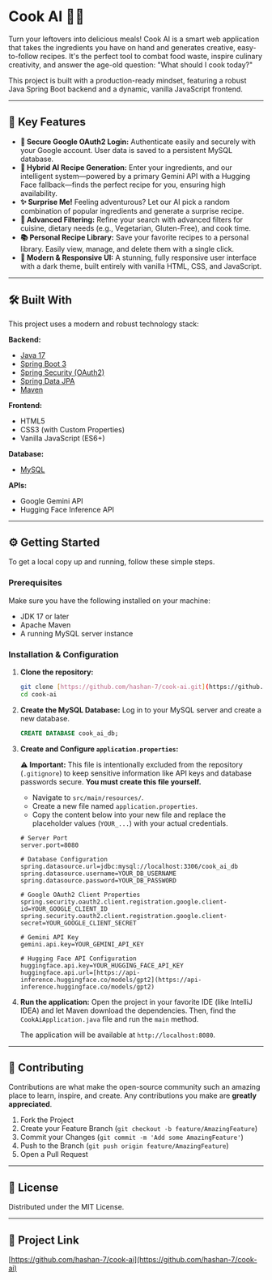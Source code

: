 # Cook AI 🍳✨

Turn your leftovers into delicious meals! Cook AI is a smart web application that takes the ingredients you have on hand and generates creative, easy-to-follow recipes. It's the perfect tool to combat food waste, inspire culinary creativity, and answer the age-old question: "What should I cook today?"

This project is built with a production-ready mindset, featuring a robust Java Spring Boot backend and a dynamic, vanilla JavaScript frontend.

---

## 🚀 Key Features

* **🔐 Secure Google OAuth2 Login:** Authenticate easily and securely with your Google account. User data is saved to a persistent MySQL database.
* **🧠 Hybrid AI Recipe Generation:** Enter your ingredients, and our intelligent system—powered by a primary Gemini API with a Hugging Face fallback—finds the perfect recipe for you, ensuring high availability.
* **✨ Surprise Me!** Feeling adventurous? Let our AI pick a random combination of popular ingredients and generate a surprise recipe.
* **🎨 Advanced Filtering:** Refine your search with advanced filters for cuisine, dietary needs (e.g., Vegetarian, Gluten-Free), and cook time.
* **📚 Personal Recipe Library:** Save your favorite recipes to a personal library. Easily view, manage, and delete them with a single click.
* **💎 Modern & Responsive UI:** A stunning, fully responsive user interface with a dark theme, built entirely with vanilla HTML, CSS, and JavaScript.

---

## 🛠️ Built With

This project uses a modern and robust technology stack:

**Backend:**
* [Java 17](https://www.oracle.com/java/technologies/javase/jdk17-archive-downloads.html)
* [Spring Boot 3](https://spring.io/projects/spring-boot)
* [Spring Security (OAuth2)](https://spring.io/projects/spring-security)
* [Spring Data JPA](https://spring.io/projects/spring-data-jpa)
* [Maven](https://maven.apache.org/)

**Frontend:**
* HTML5
* CSS3 (with Custom Properties)
* Vanilla JavaScript (ES6+)

**Database:**
* [MySQL](https://www.mysql.com/)

**APIs:**
* Google Gemini API
* Hugging Face Inference API

---

## ⚙️ Getting Started

To get a local copy up and running, follow these simple steps.

### Prerequisites

Make sure you have the following installed on your machine:
* JDK 17 or later
* Apache Maven
* A running MySQL server instance

### Installation & Configuration

1.  **Clone the repository:**
    ```sh
    git clone [https://github.com/hashan-7/cook-ai.git](https://github.com/hashan-7/cook-ai.git)
    cd cook-ai
    ```

2.  **Create the MySQL Database:**
    Log in to your MySQL server and create a new database.
    ```sql
    CREATE DATABASE cook_ai_db;
    ```

3.  **Create and Configure `application.properties`:**

    **⚠️ Important:** This file is intentionally excluded from the repository (`.gitignore`) to keep sensitive information like API keys and database passwords secure. **You must create this file yourself.**

    * Navigate to `src/main/resources/`.
    * Create a new file named `application.properties`.
    * Copy the content below into your new file and replace the placeholder values (`YOUR_...`) with your actual credentials.

    ```properties
    # Server Port
    server.port=8080

    # Database Configuration
    spring.datasource.url=jdbc:mysql://localhost:3306/cook_ai_db
    spring.datasource.username=YOUR_DB_USERNAME
    spring.datasource.password=YOUR_DB_PASSWORD

    # Google OAuth2 Client Properties
    spring.security.oauth2.client.registration.google.client-id=YOUR_GOOGLE_CLIENT_ID
    spring.security.oauth2.client.registration.google.client-secret=YOUR_GOOGLE_CLIENT_SECRET

    # Gemini API Key
    gemini.api.key=YOUR_GEMINI_API_KEY

    # Hugging Face API Configuration
    huggingface.api.key=YOUR_HUGGING_FACE_API_KEY
    huggingface.api.url=[https://api-inference.huggingface.co/models/gpt2](https://api-inference.huggingface.co/models/gpt2)
    ```

4.  **Run the application:**
    Open the project in your favorite IDE (like IntelliJ IDEA) and let Maven download the dependencies. Then, find the `CookAiApplication.java` file and run the `main` method.

    The application will be available at `http://localhost:8080`.

---

## 🤝 Contributing

Contributions are what make the open-source community such an amazing place to learn, inspire, and create. Any contributions you make are **greatly appreciated**.

1.  Fork the Project
2.  Create your Feature Branch (`git checkout -b feature/AmazingFeature`)
3.  Commit your Changes (`git commit -m 'Add some AmazingFeature'`)
4.  Push to the Branch (`git push origin feature/AmazingFeature`)
5.  Open a Pull Request

---

## 📄 License

Distributed under the MIT License.

---

## 🔗 Project Link

[https://github.com/hashan-7/cook-ai](https://github.com/hashan-7/cook-ai)
